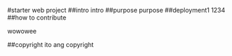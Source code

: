 #starter web project
##intro
intro
##purpose
purpose
##deployment1
1234
##how to contribute

wowowee


##copyright
ito ang copyright